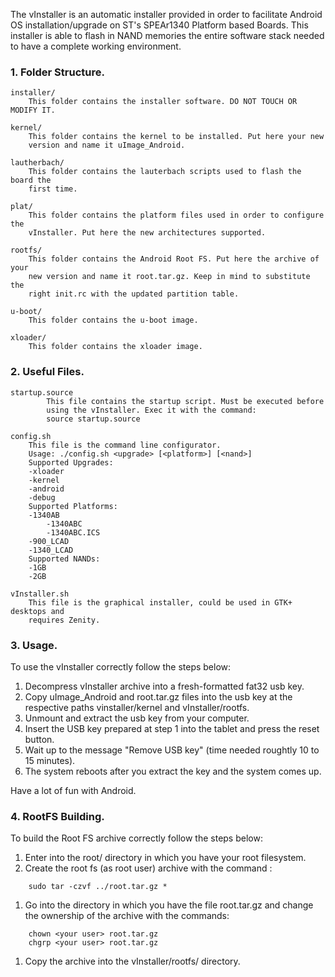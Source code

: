 The vInstaller is an automatic installer provided in order to facilitate Android OS installation/upgrade on ST's SPEAr1340 Platform based Boards. This installer is able to flash in NAND memories the entire software stack needed to have a complete working environment.

### 1. Folder Structure. ###
```
installer/
	This folder contains the installer software. DO NOT TOUCH OR MODIFY IT.
	
kernel/
	This folder contains the kernel to be installed. Put here your new
	version and name it uImage_Android.
	
lautherbach/
	This folder contains the lauterbach scripts used to flash the board the
	first time.
	
plat/
	This folder contains the platform files used in order to configure the
	vInstaller. Put here the new architectures supported.
	
rootfs/
	This folder contains the Android Root FS. Put here the archive of your
	new version and name it root.tar.gz. Keep in mind to substitute the
	right init.rc with the updated partition table.
	
u-boot/
	This folder contains the u-boot image.
	
xloader/
	This folder contains the xloader image.
```

### 2. Useful Files. ###
```
startup.source
        This file contains the startup script. Must be executed before
        using the vInstaller. Exec it with the command:
        source startup.source

config.sh
	This file is the command line configurator.
	Usage: ./config.sh <upgrade> [<platform>] [<nand>]
	Supported Upgrades:
	-xloader
	-kernel
	-android
	-debug
	Supported Platforms:
	-1340AB
        -1340ABC
        -1340ABC.ICS
	-900_LCAD
	-1340_LCAD
	Supported NANDs:
	-1GB
	-2GB

vInstaller.sh
	This file is the graphical installer, could be used in GTK+ desktops and
	requires Zenity.
```

### 3. Usage. ###

To use the vInstaller correctly follow the steps below:

  1. Decompress vInstaller archive into a fresh-formatted fat32 usb key.
  1. Copy uImage\_Android and root.tar.gz files into the usb key at the respective paths vinstaller/kernel and vInstaller/rootfs.
  1. Unmount and extract the usb key from your computer.
  1. Insert the USB key prepared at step 1 into the tablet and press the reset button.
  1. Wait up to the message "Remove USB key" (time needed roughtly 10 to 15 minutes).
  1. The system reboots after you extract the key and the system comes up.

Have a lot of fun with Android.

### 4. RootFS Building. ###

To build the Root FS archive correctly follow the steps below:

  1. Enter into the root/ directory in which you have your root filesystem.
  1. Create the root fs (as root user) archive with the command :
```
	sudo tar -czvf ../root.tar.gz *
```
  1. Go into the directory in which you have the file root.tar.gz and change the ownership of the archive with the commands:
```
   	chown <your user> root.tar.gz
   	chgrp <your user> root.tar.gz
```
  1. Copy the archive into the vInstaller/rootfs/ directory.